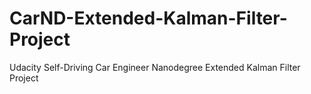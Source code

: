 # CarND-Extended-Kalman-Filter-Project
Udacity Self-Driving Car Engineer Nanodegree Extended Kalman Filter Project
